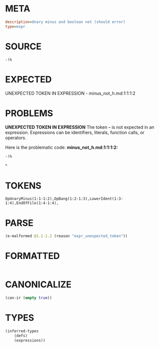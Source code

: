 # META
~~~ini
description=Unary minus and boolean not (should error)
type=expr
~~~
# SOURCE
~~~roc
-!h
~~~
# EXPECTED
UNEXPECTED TOKEN IN EXPRESSION - minus_not_h.md:1:1:1:2
# PROBLEMS
**UNEXPECTED TOKEN IN EXPRESSION**
The token **-** is not expected in an expression.
Expressions can be identifiers, literals, function calls, or operators.

Here is the problematic code:
**minus_not_h.md:1:1:1:2:**
```roc
-!h
```
^


# TOKENS
~~~zig
OpUnaryMinus(1:1-1:2),OpBang(1:2-1:3),LowerIdent(1:3-1:4),EndOfFile(1:4-1:4),
~~~
# PARSE
~~~clojure
(e-malformed @1.1-1.2 (reason "expr_unexpected_token"))
~~~
# FORMATTED
~~~roc

~~~
# CANONICALIZE
~~~clojure
(can-ir (empty true))
~~~
# TYPES
~~~clojure
(inferred-types
	(defs)
	(expressions))
~~~
